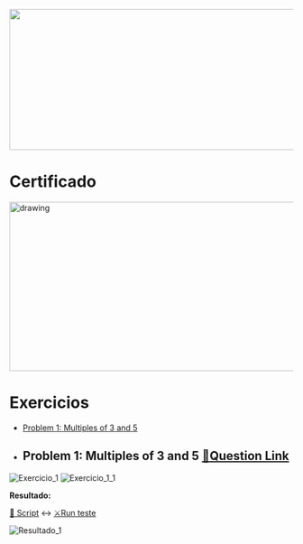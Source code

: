 <p align="center"><a href="https://www.freecodecamp.org/learn/coding-interview-prep/#project-euler"><img src="https://cdn.discordapp.com/attachments/465998423145971713/1028133295130685451/unknown.png" width="700" height="250"/></a></p>


# Certificado
 
 <p align="left"><a href="https://www.freecodecamp.org/certification/fcc0b7be3c6-9783-4893-8d4a-e29361d207d3/scientific-computing-with-python-v7" target="_blank" ><img src="https://cdn.discordapp.com/attachments/465998423145971713/1028133348234760302/unknown.png" alt="drawing" width="600" height="300"/></a></p>

# Exercicios
- [Problem 1: Multiples of 3 and 5](#problem-1-multiples-of-3-and-5-memoquestion-link)


 - ## Problem 1: Multiples of 3 and 5 [:memo:Question Link](https://www.freecodecamp.org/learn/coding-interview-prep/project-euler/problem-1-multiples-of-3-and-5)

  ![Exercicio_1](https://cdn.discordapp.com/attachments/465998423145971713/1028839556319023174/unknown.png)
  ![Exercicio_1_1](https://cdn.discordapp.com/attachments/465998423145971713/1029219363833778227/unknown.png)
   
   **Resultado:**
   
   [:open_file_folder: Script](https://github.com/Winzen/freecodecamp.org/blob/main/Project%20Euler/Problem%201%20Multiples%20of%203%20and%205.py)
   :left_right_arrow:
   [:crossed_swords:Run teste](https://colab.research.google.com/drive/1F0wlfDuq2CRkA9UcW6bQicm_wjiYsugl#scrollTo=hbSbxa5b542G)
  
   
   ![Resultado_1](https://cdn.discordapp.com/attachments/465998423145971713/1029220721144123482/unknown.png)
<!--

- [Time Calculator](#time-calculator-memoquestion-link)
- [Budget App](#budget-app-memoquestion-link)
- [Polygon Area Calculator](#polygon-area-calculator-memoquestion-link)
- [Probability Calculator](#probability-calculator--memoquestion-link)
<img src="https://cdn.discordapp.com/attachments/465998423145971713/1010772288926392360/unknown.png" width="1000" height="10"/>

 
 - ## Time Calculator [:memo:Question Link](https://www.freecodecamp.org/learn/scientific-computing-with-python/scientific-computing-with-python-projects/time-calculator)
  ![Exercicio_2](https://cdn.discordapp.com/attachments/465998423145971713/1023096402139684874/unknown.png)
  ![Exercicio_2_2](https://cdn.discordapp.com/attachments/465998423145971713/1023096419323744256/unknown.png)
  
   **Resultado:**
   
   [:open_file_folder: Script](https://github.com/Winzen/freecodecamp.org/blob/main/Scientific%20Computing%20with%20Python/add_time.py)
   :left_right_arrow:
   [:crossed_swords:Run teste](https://replit.com/@LuizSinx/boilerplate-time-calculator-2#main.py)
  
   ![Resultado_2](https://cdn.discordapp.com/attachments/465998423145971713/1023098192822276167/unknown.png)
 
 - ## Budget App [:memo:Question Link](https://www.freecodecamp.org/learn/scientific-computing-with-python/scientific-computing-with-python-projects/budget-app)
  ![Exercicio_3_1](https://cdn.discordapp.com/attachments/465998423145971713/1023437037094850660/unknown.png)
  ![Exercicio_3_2](https://cdn.discordapp.com/attachments/465998423145971713/1023438019803488348/unknown.png)
  ![Exercicio_3_3](https://cdn.discordapp.com/attachments/465998423145971713/1023438427850543114/unknown.png)
  
  
   **Resultado:**
   
   [:open_file_folder: Script](https://github.com/Winzen/freecodecamp.org/blob/main/Scientific%20Computing%20with%20Python/Budget_App.py)
   :left_right_arrow:
   [:crossed_swords:Run teste](https://replit.com/@LuizSinx/boilerplate-budget-app-4#budget.py)
   
   ![Resultado_3](https://cdn.discordapp.com/attachments/465998423145971713/1023438803236573295/unknown.png)
   
 - ## Polygon Area Calculator [:memo:Question Link](https://www.freecodecamp.org/learn/scientific-computing-with-python/scientific-computing-with-python-projects/polygon-area-calculator)
 
  ![Exercicio_4_1](https://cdn.discordapp.com/attachments/465998423145971713/1023888944779251752/unknown.png)
  ![Exercicio_4_2](https://cdn.discordapp.com/attachments/465998423145971713/1023889266922749972/unknown.png)
  
  ![Exercicio_4_3](https://cdn.discordapp.com/attachments/465998423145971713/1023889369754521670/unknown.png)
  
   **Resultado:**
   
   [:open_file_folder: Script](https://github.com/Winzen/freecodecamp.org/blob/main/Scientific%20Computing%20with%20Python/Polygon_Area_Calculator.py)
   :left_right_arrow:
   [:crossed_swords:Run teste](https://replit.com/@LuizSinx/boilerplate-polygon-area-calculator-1#shape_calculator.py)
  
   ![Resultado_4](https://cdn.discordapp.com/attachments/465998423145971713/1023890449825533962/unknown.png)
   
   - ## Probability Calculator  [:memo:Question Link](https://www.freecodecamp.org/learn/scientific-computing-with-python/scientific-computing-with-python-projects/probability-calculator)
  ![Exercicio_5_1](https://cdn.discordapp.com/attachments/465998423145971713/1024429148615221258/unknown.png)
  ![Exercicio_5_2](https://cdn.discordapp.com/attachments/465998423145971713/1024429423182745760/unknown.png)
  ![Exercicio_5_3](https://cdn.discordapp.com/attachments/465998423145971713/1024429525792215170/unknown.png)
  
   **Resultado:**
   
   [:open_file_folder: Script](https://github.com/Winzen/freecodecamp.org/blob/main/Scientific%20Computing%20with%20Python/Probability_Calculator.py)
   :left_right_arrow:
   [:crossed_swords:Run teste](https://replit.com/@LuizSinx/boilerplate-probability-calculator-3#prob_calculator.py)
  
   ![Resultado_5](https://cdn.discordapp.com/attachments/465998423145971713/1024429795771170857/unknown.png)
   
   -->

